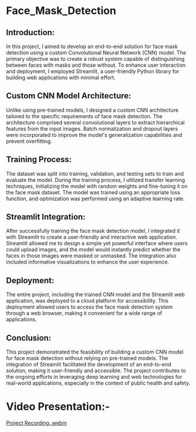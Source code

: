 # Face_Mask_Detection

## Introduction:

In this project, I aimed to develop an end-to-end solution for face mask detection using a custom Convolutional Neural Network (CNN) model. The primary objective was to create a robust system capable of distinguishing between faces with masks and those without. To enhance user interaction and deployment, I employed Streamlit, a user-friendly Python library for building web applications with minimal effort.

## Custom CNN Model Architecture:

Unlike using pre-trained models, I designed a custom CNN architecture tailored to the specific requirements of face mask detection. The architecture comprised several convolutional layers to extract hierarchical features from the input images. Batch normalization and dropout layers were incorporated to improve the model's generalization capabilities and prevent overfitting.

## Training Process:

The dataset was split into training, validation, and testing sets to train and evaluate the model. During the training process, I utilized transfer learning techniques, initializing the model with random weights and fine-tuning it on the face mask dataset. The model was trained using an appropriate loss function, and optimization was performed using an adaptive learning rate.

## Streamlit Integration:

After successfully training the face mask detection model, I integrated it with Streamlit to create a user-friendly and interactive web application. Streamlit allowed me to design a simple yet powerful interface where users could upload images, and the model would instantly predict whether the faces in those images were masked or unmasked. The integration also included informative visualizations to enhance the user experience.

## Deployment:

The entire project, including the trained CNN model and the Streamlit web application, was deployed to a cloud platform for accessibility. This deployment allowed users to access the face mask detection system through a web browser, making it convenient for a wide range of applications.

## Conclusion:

This project demonstrated the feasibility of building a custom CNN model for face mask detection without relying on pre-trained models. The integration of Streamlit facilitated the development of an end-to-end solution, making it user-friendly and accessible. The project contributes to the ongoing efforts in leveraging deep learning and web technologies for real-world applications, especially in the context of public health and safety.

# Video Presentation:-
[Project Recording,.webm](https://github.com/ParvSoni/Face_Mask_Detection/assets/123165567/15b394c9-d52e-4fea-9857-cb373d822006)
